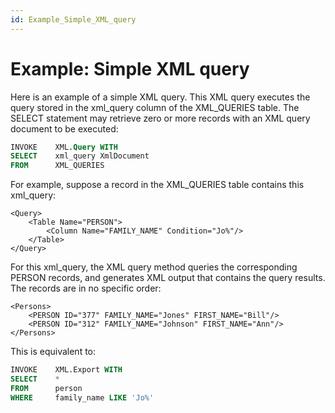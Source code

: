```yaml
---
id: Example_Simple_XML_query
---
```


# Example: Simple XML query

Here is an example of a simple XML query. This XML query executes the query stored in the xml_query column of the XML_QUERIES table. The SELECT statement may retrieve zero or more records with an XML query document to be executed:

```sql
INVOKE    XML.Query WITH
SELECT    xml_query XmlDocument
FROM      XML_QUERIES

```

For example, suppose a record in the XML_QUERIES table contains this xml_query:

```language-xml
<Query>
    <Table Name="PERSON">
        <Column Name="FAMILY_NAME" Condition="Jo%"/>
    </Table>
</Query>

```

For this xml_query, the XML query method queries the corresponding PERSON records, and generates XML output that contains the query results. The records are in no specific order:

```language-xml
<Persons>
    <PERSON ID="377" FAMILY_NAME="Jones" FIRST_NAME="Bill"/>
    <PERSON ID="312" FAMILY_NAME="Johnson" FIRST_NAME="Ann"/>
</Persons>

```

This is equivalent to:

```sql
INVOKE    XML.Export WITH
SELECT    *
FROM      person
WHERE     family_name LIKE 'Jo%'

```